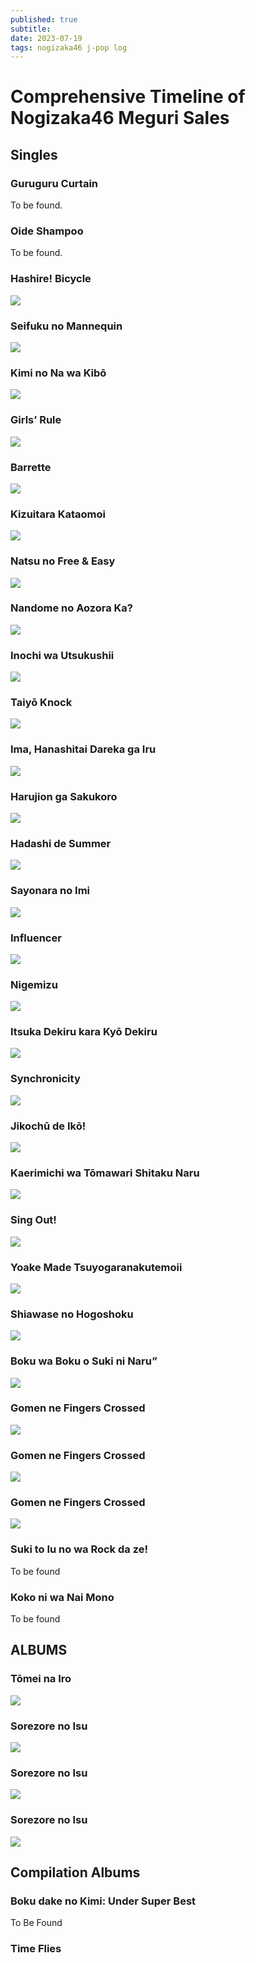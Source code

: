 ```yaml
---
published: true
subtitle: 
date: 2023-07-19
tags: nogizaka46 j-pop log
---
```


#  Comprehensive Timeline of Nogizaka46 Meguri Sales

## Singles

### Guruguru Curtain

To be found.

### Oide Shampoo

To be found.

### Hashire! Bicycle

![](images/3.png)

### Seifuku no Mannequin

![](images/4.png)

### Kimi no Na wa Kibō

![](images/5.png)

### Girls’ Rule

![](images/6.png)

### Barrette

![](images/7.png)

### Kizuitara Kataomoi

![](images/8.png)

### Natsu no Free & Easy

![](images/9.png)

### Nandome no Aozora Ka?

![](/images/10.png)

### Inochi wa Utsukushii

![](/images/11.png)

### Taiyō Knock

![](images/12.png)

### Ima, Hanashitai Dareka ga Iru

![](images/13.png)

### Harujion ga Sakukoro

![](images/14.png)

### Hadashi de Summer

![](images/15.png)

### Sayonara no Imi

![](images/16.png)

### Influencer

![](/images/17.png)

### Nigemizu
![](images/18.png)

### Itsuka Dekiru kara Kyō Dekiru

![](images/19.png)

### Synchronicity

![](/images/20.png)

### Jikochū de Ikō!

![](/images/21.jpg)

### Kaerimichi wa Tōmawari Shitaku Naru

![](/images/22.png)

### Sing Out!

![](/images/23.png)

### Yoake Made Tsuyogaranakutemoii

![](images/24.png)

### Shiawase no Hogoshoku
![](images/25.png)

### Boku wa Boku o Suki ni Naru”

![](images/26%20ONLINE.png)

### Gomen ne Fingers Crossed

![](images/27%20ONLINE.png)

### Gomen ne Fingers Crossed

![](images/28%20ONLINE.png)

### Gomen ne Fingers Crossed

![](images/29%20ONLINE.png)

### Suki to Iu no wa Rock da ze!

To be found

### Koko ni wa Nai Mono

To be found

## ALBUMS

### Tōmei na Iro

![](images/1ST%20ALBUM.png)

### Sorezore no Isu

![](/images/2ND%20ALBUM.png)

### Sorezore no Isu

![](/images/3RD%20ALBUM.png)

### Sorezore no Isu

![](/images/4TH%20ALBUM.png)

## Compilation Albums

### Boku dake no Kimi: Under Super Best

To Be Found

### Time Flies
